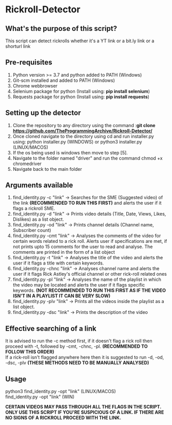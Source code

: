 # Rickroll-Detector

## What's the purpose of this script?
  This script can detect rickrolls whether it's a YT link or a bit.ly link or a shorturl link
  
## Pre-requisites
  1. Python version >= 3.7 and python added to PATH (Windows)<br />
  2. Git-scm installed and added to PATH (Windows)
  3. Chrome webbrowser
  4. Selenium package for python (Install using: __pip install selenium__)
  5. Requests package for python (Install using: __pip install requests__)
  
## Setting up the detector
  1. Clone the repository to any directory using the command :__git clone https://github.com/TheProgrammingArchive/Rickroll-Detector/__
  2. Once cloned navigate to the directory using cd and run installer.py using: python installer.py (WINDOWS) or python3 installer.py (LINUX/MACOS)
  3. If the os being used is windows then move to step [5].
  4. Navigate to the folder named "driver" and run the command chmod +x chromedriver
  5. Navigate back to the main folder
  
## Arguments available
  1. find_identity.py -c "link" -> Searches for the SME (Suggested video) of the link __(RECOMMENDED TO RUN THIS FIRST)__ and alerts the user if it flags a rickroll SME.
  2. find_identity.py -d "link" -> Prints video details (Title, Date, Views, Likes, Dislikes) as a list object.
  3. find_identity.py -od "link" -> Prints channel details (Channel name, Subscriber count)
  4. find_identity.py -cmt "link" -> Analyses the comments of the video for certain words related to a rick roll. Alerts user if specifications are met, if not prints upto 15 
  comments for the user to read and analyse. The comments are printed in the form of a list object
  5. find_identity.py -t "link" -> Analyses the title of the video and alerts the user if it flags a title with certain keywords.
  6. find_identity.py -chnc "link" -> Analyses channel name and alerts the user if it flags Rick Astley's official channel or other rick-roll related ones
  7. find_identity.py -pl "link" -> Analyses the name of the playlist in which the video may be located and alerts the user if it flags specific keywords. __(NOT RECOMMENDED TO   RUN THIS FIRST AS IF THE VIDEO ISN'T IN A PLAYLIST IT CAN BE VERY SLOW)__
  8. find_identity.py -plv "link" -> Prints all the videos inside the playlist as a list object.
  9. find_identity.py -dsc "link" -> Prints the description of the video

## Effective searching of a link
  It is advised to run the -c method first, if it doesn't flag a rick roll then proceed with -t, followed by -cmt, -chnc, -pl. __(RECOMMENDED TO FOLLOW THIS ORDER)__<br />
  If a rick-roll isn't flagged anywhere here then it is suggested to run -d, -od, -dsc, -plv __(THESE METHODS NEED TO BE MANUALLY ANALYSED)__
  
## Usage
  python3 find_identity.py -opt "link" (LINUX/MACOS) <br />
  find_identity.py -opt "link" (WIN)
  
__CERTAIN VIDEOS MAY PASS THROUGH ALL THE FLAGS IN THE SCRIPT. ONLY USE THIS SCRIPT IF YOU'RE SUSPICIOUS OF A LINK. IF THERE ARE NO SIGNS OF A RICKROLL PROCEED WITH THE LINK.__
